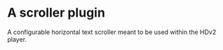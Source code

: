 # A scroller plugin

A configurable horizontal text scroller meant to be used within the HDv2 player.

